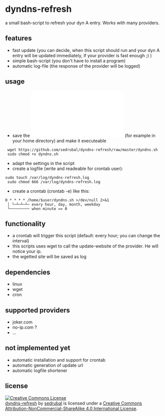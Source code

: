 dyndns-refresh
==============

a small bash-script to refresh your dyn A entry. Works with many providers.

features
--------

 - fast update (you can decide, when this script should run and your dyn A entry will be updated immediately, if your provider is fast enough ;) )
 - simple bash-script (you don't have to install a program)
 - automatic log-file (the response of the provider will be logged)

usage
-----

 - save the ![dyndns-script](dyndns.sh) (for example in your home directory) and make it executeable
 <pre><code> wget https://github.com/sedrubal/dyndns-refresh/raw/master/dyndns.sh
 sudo chmod +x dyndns.sh </pre></code>
 - adapt the settings in the script
 - create a logfile (write and readeable for crontab user):
 <pre><code>sudo touch /var/log/dyndns-refresh.log
 sudo chmod 666 /var/log/dyndns-refresh.log</pre></code>
 - create a crontab (crontab -e) like this:
 <pre><code>0 * * * * /home/$user/dyndns.sh >/dev/null 2>&1
 │ └─┴─┴─┴─ every hour, day, month, weekday
 └───────── when minute == 0</pre></code>

functionality
-------------

 - a crontab will trigger this script (default: every hour; you can change the interval)
 - this scripts uses wget to call the update-website of the provider. He will notice your ip.
 - the wgetted site will be saved as log

dependencies
------------

 - linux
 - wget
 - cron

supported providers
-------------------

 - joker.com
 - no-ip.com ?
 - ...

not implemented yet
-------------------

 - automatic installation and support for crontab
 - automatic generation of update url
 - automatic logfile shortener

license
-------

<a rel="license" href="http://creativecommons.org/licenses/by-nc-sa/4.0/"><img alt="Creative Commons License" style="border-width:0" src="https://i.creativecommons.org/l/by-nc-sa/4.0/88x31.png" /></a>
<br/>
<span xmlns:dct="http://purl.org/dc/terms/" property="dct:title"><a href="https://github.com/sedrubal/dyndns-refresh">dyndns-refresh</a></span>
 by 
<a xmlns:cc="http://creativecommons.org/ns#" href="https://github.com/sedrubal/" property="cc:attributionName" rel="cc:attributionURL">sedrubal</a>
 is licensed under a 
<a rel="license" href="http://creativecommons.org/licenses/by-nc-sa/4.0/">Creative Commons Attribution-NonCommercial-ShareAlike 4.0 International License</a>.
